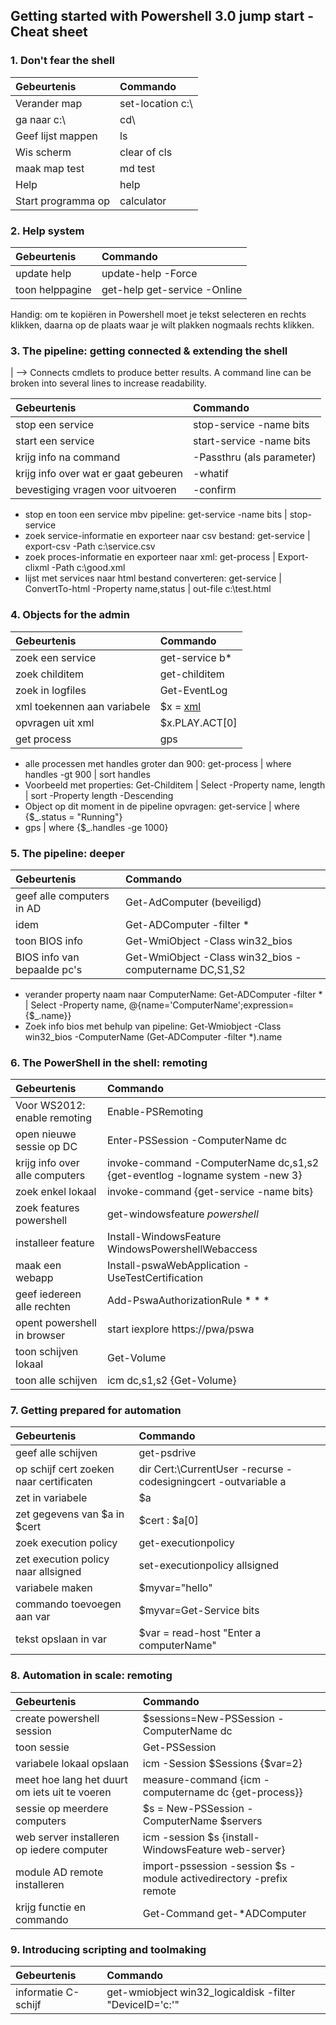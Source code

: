 ## Getting started with Powershell 3.0 jump start - Cheat sheet


### 1. Don't fear the shell
 
|  Gebeurtenis | Commando  |
| :---     | :--- |
| Verander map | set-location c:\ |
| ga naar c:\ | cd\ |
| Geef lijst mappen | ls |
| Wis scherm | clear of cls |
| maak map test | md test |
| Help | help |
| Start programma op | calculator |
 
### 2. Help system

|  Gebeurtenis | Commando  |
| :---     | :--- |
| update help | update-help -Force |
| toon helppagine | get-help get-service -Online |

Handig: om te kopiëren in Powershell moet je tekst selecteren en rechts klikken, daarna op de plaats waar je wilt plakken nogmaals rechts klikken.

### 3. The pipeline: getting connected & extending the shell

| --> Connects cmdlets to produce better results. A command line can be broken into several lines to increase readability.

|  Gebeurtenis | Commando  |
| :---     | :--- |
| stop een service | stop-service -name bits |
| start een service | start-service -name bits |
| krijg info na command | -Passthru (als parameter) |
| krijg info over wat er gaat gebeuren | -whatif |
| bevestiging vragen voor uitvoeren | -confirm |

- stop en toon een service mbv pipeline: get-service -name bits | stop-service
- zoek service-informatie en exporteer naar csv bestand: get-service | export-csv -Path c:\service.csv
- zoek proces-informatie en exporteer naar xml: get-process | Export-clixml -Path c:\good.xml
- lijst met services naar html bestand converteren: get-service | ConvertTo-html -Property name,status | out-file c:\test.html

### 4. Objects for the admin

|  Gebeurtenis | Commando  |
| :---     | :--- |
| zoek een service | get-service b* |
| zoek childitem | get-childitem |
| zoek in logfiles | Get-EventLog |
| xml toekennen aan variabele | $x = [xml](cat.\r_and_j.xml) |
| opvragen uit xml | $x.PLAY.ACT[0] |
| get process | gps |

- alle processen met handles groter dan 900: get-process | where handles -gt 900 | sort handles
- Voorbeeld met properties: Get-Childitem | Select -Property name, length | sort -Property length -Descending
- Object op dit moment in de pipeline opvragen: get-service | where {$_.status = "Running"}
- gps | where {$_.handles -ge 1000}

### 5. The pipeline: deeper

|  Gebeurtenis | Commando  |
| :---     | :--- |
| geef alle computers in AD | Get-AdComputer (beveiligd) |
| idem | Get-ADComputer -filter * |
| toon BIOS info | Get-WmiObject -Class win32_bios |
| BIOS info van bepaalde pc's | Get-WmiObject -Class win32_bios -computername DC,S1,S2 |


- verander property naam naar ComputerName: Get-ADComputer -filter * | Select -Property name, @{name='ComputerName';expression={$_.name}}
- Zoek info bios met behulp van pipeline:	Get-Wmiobject -Class win32_bios -ComputerName (Get-ADComputer -filter *).name

### 6. The PowerShell in the shell: remoting

|  Gebeurtenis | Commando  |
| :---     | :--- |
| Voor WS2012: enable remoting | Enable-PSRemoting |
| open nieuwe sessie op DC | Enter-PSSession -ComputerName dc |
| krijg info over alle computers | invoke-command -ComputerName dc,s1,s2 {get-eventlog -logname system -new 3} |
| zoek enkel lokaal | invoke-command {get-service -name bits} |
| zoek features powershell | get-windowsfeature *powershell* |
| installeer feature | Install-WindowsFeature WindowsPowershellWebaccess |
| maak een webapp | Install-pswaWebApplication -UseTestCertification |
| geef iedereen alle rechten | Add-PswaAuthorizationRule * * * |
| opent powershell in browser | start iexplore https://pwa/pswa |
| toon schijven lokaal | Get-Volume |
| toon alle schijven | icm dc,s1,s2 {Get-Volume} |

### 7. Getting prepared for automation

|  Gebeurtenis | Commando  |
| :---     | :--- |
| geef alle schijven | get-psdrive |
| op schijf cert zoeken naar certificaten | dir Cert:\CurrentUser -recurse -codesigningcert -outvariable a |
| zet in variabele | $a |
| zet gegevens van $a in $cert | $cert : $a[0] |
| zoek execution policy | get-executionpolicy |
| zet execution policy naar allsigned | set-executionpolicy allsigned |
| variabele maken | $myvar="hello" |
| commando toevoegen aan var | $myvar=Get-Service bits |
| tekst opslaan in var | $var = read-host "Enter a computerName" |

### 8. Automation in scale: remoting

|  Gebeurtenis | Commando  |
| :---     | :--- |
| create powershell session | $sessions=New-PSSession -ComputerName dc |
| toon sessie | Get-PSSession |
| variabele lokaal opslaan | icm -Session $Sessions {$var=2} |
| meet hoe lang het duurt om iets uit te voeren |	measure-command {icm -computername dc {get-process}} |
| sessie op meerdere computers | $s = New-PSSession -ComputerName $servers |
| web server installeren op iedere computer | icm -session $s {install-WindowsFeature web-server} |
| module AD remote installeren | import-pssession -session $s -module activedirectory -prefix remote |
| krijg functie en commando | Get-Command get-*ADComputer |

### 9. Introducing scripting and toolmaking

|  Gebeurtenis | Commando  |
| :---     | :--- |
| informatie C-schijf | get-wmiobject win32_logicaldisk -filter "DeviceID='c:'" |

